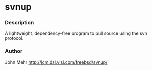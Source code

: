 # svnup

### Description
  A lightweight, dependency-free program to pull source using the svn protocol.

### Author
  John Mehr
  http://jcm.dsl.visi.com/freebsd/svnup/
